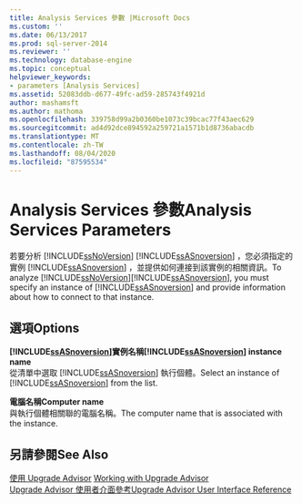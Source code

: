 ```yaml
---
title: Analysis Services 參數 |Microsoft Docs
ms.custom: ''
ms.date: 06/13/2017
ms.prod: sql-server-2014
ms.reviewer: ''
ms.technology: database-engine
ms.topic: conceptual
helpviewer_keywords:
- parameters [Analysis Services]
ms.assetid: 52083ddb-d677-49fc-ad59-285743f4921d
author: mashamsft
ms.author: mathoma
ms.openlocfilehash: 339758d99a2b0360be1073c39bcac77f43aec629
ms.sourcegitcommit: ad4d92dce894592a259721a1571b1d8736abacdb
ms.translationtype: MT
ms.contentlocale: zh-TW
ms.lasthandoff: 08/04/2020
ms.locfileid: "87595534"
---
```

# <a name="analysis-services-parameters"></a><span data-ttu-id="72ead-102">Analysis Services 參數</span><span class="sxs-lookup"><span data-stu-id="72ead-102">Analysis Services Parameters</span></span>
  <span data-ttu-id="72ead-103">若要分析 [!INCLUDE[ssNoVersion](../../includes/ssnoversion-md.md)] [!INCLUDE[ssASnoversion](../../includes/ssasnoversion-md.md)] ，您必須指定的實例 [!INCLUDE[ssASnoversion](../../includes/ssasnoversion-md.md)] ，並提供如何連接到該實例的相關資訊。</span><span class="sxs-lookup"><span data-stu-id="72ead-103">To analyze [!INCLUDE[ssNoVersion](../../includes/ssnoversion-md.md)][!INCLUDE[ssASnoversion](../../includes/ssasnoversion-md.md)], you must specify an instance of [!INCLUDE[ssASnoversion](../../includes/ssasnoversion-md.md)] and provide information about how to connect to that instance.</span></span>  
  
## <a name="options"></a><span data-ttu-id="72ead-104">選項</span><span class="sxs-lookup"><span data-stu-id="72ead-104">Options</span></span>  
 <span data-ttu-id="72ead-105">**[!INCLUDE[ssASnoversion](../../includes/ssasnoversion-md.md)]實例名稱**</span><span class="sxs-lookup"><span data-stu-id="72ead-105">**[!INCLUDE[ssASnoversion](../../includes/ssasnoversion-md.md)] instance name**</span></span>  
 <span data-ttu-id="72ead-106">從清單中選取 [!INCLUDE[ssASnoversion](../../includes/ssasnoversion-md.md)] 執行個體。</span><span class="sxs-lookup"><span data-stu-id="72ead-106">Select an instance of [!INCLUDE[ssASnoversion](../../includes/ssasnoversion-md.md)] from the list.</span></span>  
  
 <span data-ttu-id="72ead-107">**電腦名稱**</span><span class="sxs-lookup"><span data-stu-id="72ead-107">**Computer name**</span></span>  
 <span data-ttu-id="72ead-108">與執行個體相關聯的電腦名稱。</span><span class="sxs-lookup"><span data-stu-id="72ead-108">The computer name that is associated with the instance.</span></span>  
  
## <a name="see-also"></a><span data-ttu-id="72ead-109">另請參閱</span><span class="sxs-lookup"><span data-stu-id="72ead-109">See Also</span></span>  
 <span data-ttu-id="72ead-110">[使用 Upgrade Advisor](../../../2014/sql-server/install/working-with-upgrade-advisor.md) </span><span class="sxs-lookup"><span data-stu-id="72ead-110">[Working with Upgrade Advisor](../../../2014/sql-server/install/working-with-upgrade-advisor.md) </span></span>  
 [<span data-ttu-id="72ead-111">Upgrade Advisor 使用者介面參考</span><span class="sxs-lookup"><span data-stu-id="72ead-111">Upgrade Advisor User Interface Reference</span></span>](../../../2014/sql-server/install/upgrade-advisor-user-interface-reference.md)  
  
  

